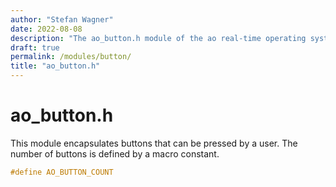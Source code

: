 ```yaml
---
author: "Stefan Wagner"
date: 2022-08-08
description: "The ao_button.h module of the ao real-time operating system."
draft: true
permalink: /modules/button/
title: "ao_button.h"
---
```


# ao_button.h

This module encapsulates buttons that can be pressed by a user. The number of buttons is defined by a macro constant.

```c
#define AO_BUTTON_COUNT
```
